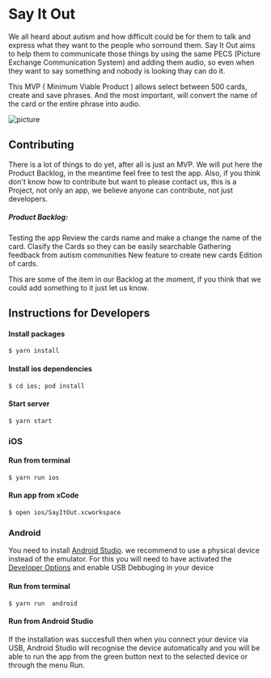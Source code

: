 # Say It Out

We all heard about autism and how difficult could be for them to talk and express what they want to the people who sorround them. Say It Out aims to help them to communicate those things by using the same PECS (Picture Exchange Communication System) and adding them audio, so even when they want to say something and nobody is looking thay can do it.

This MVP ( Minimum Viable Product ) allows select between 500 cards, create and save phrases. And the most important, will convert the name of the card or the entire phrase into audio.


![picture](https://github.com/rafaelgtraverso/SayItOut/blob/master/Images/Simulator%20Screen%20Shot%20-%20iPad%20Pro%20(12.9-inch)%20(4th%20generation)%20-%202020-10-06%20at%2012.36.29.png)


## Contributing 
There is a lot of things to do yet, after all is just an MVP. We will put here the Product Backlog, in the meantime feel free to test the app.
Also, if you think don't know how to contribute but want to please contact us, this is a Project, not only an app, we believe anyone can contribute, not just developers.

##### Product Backlog:
Testing the app
Review the cards name and make a change the name of the card.
Clasify the Cards so they can be easily searchable
Gathering feedback from autism communities
New feature to create new cards
Edition of cards.

This are some of the item in our Backlog at the moment, if you think that we could add something to it just let us know.

## Instructions for Developers


#### Install packages
`$ yarn install`

#### Install ios dependencies
`$ cd ios; pod install`

#### Start server
`$ yarn start`

### iOS

#### Run from terminal
`$ yarn run ios`

#### Run app from xCode
`$ open ios/SayItOut.xcworkspace`

### Android

You need to install [Android Studio](https://developer.android.com/studio). we recommend to use a physical device instead of the emulator. For this you will  need to have activated the [Developer Options](https://developer.android.com/studio/debug/dev-options) and enable USB Debbuging in your device

#### Run from terminal
`$ yarn run  android`


#### Run from Android Studio
If the installation was succesfull then when you connect your device via USB, Android Studio will recognise the device automatically and you will be able to run the app from the green button next to the selected device or through the menu Run.

